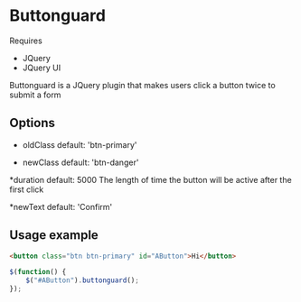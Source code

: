 # Buttonguard

Requires
* JQuery
* JQuery UI

Buttonguard is a JQuery plugin that makes users click a button twice to submit a form

## Options

* oldClass
default: 'btn-primary'

* newClass
default: 'btn-danger'

*duration
default: 5000
The length of time the button will be active after the first click

*newText
default:  'Confirm'


## Usage example
````html
<button class="btn btn-primary" id="AButton">Hi</button>
````
````javascript
$(function() {
	$("#AButton").buttonguard();
});
````
